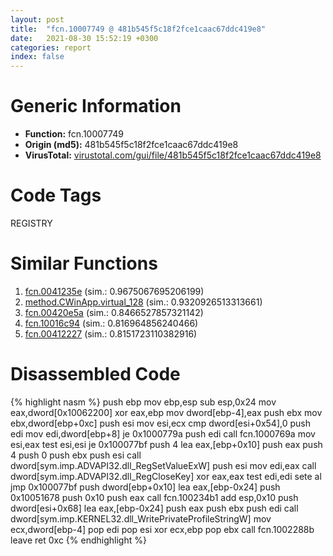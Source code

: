 ```yaml
---
layout: post
title:  "fcn.10007749 @ 481b545f5c18f2fce1caac67ddc419e8"
date:   2021-08-30 15:52:19 +0300
categories: report
index: false
---
```


# Generic Information
- **Function:** fcn.10007749
- **Origin (md5):** 481b545f5c18f2fce1caac67ddc419e8
- **VirusTotal:** [virustotal.com/gui/file/481b545f5c18f2fce1caac67ddc419e8][virustotal_ref]

# Code Tags
<span class="tag" id="REGISTRY">REGISTRY</span>


# Similar Functions

1. [fcn.0041235e][similar_1_ref] (sim.: 0.9675067695206199)
2. [method.CWinApp.virtual\_128][similar_2_ref] (sim.: 0.9320926513313661)
3. [fcn.00420e5a][similar_3_ref] (sim.: 0.8466527857321142)
4. [fcn.10016c94][similar_4_ref] (sim.: 0.816964856240466)
5. [fcn.00412227][similar_5_ref] (sim.: 0.8151723110382916)


# Disassembled Code

{% highlight nasm %}
push ebp
mov ebp,esp
sub esp,0x24
mov eax,dword[0x10062200]
xor eax,ebp
mov dword[ebp-4],eax
push ebx
mov ebx,dword[ebp+0xc]
push esi
mov esi,ecx
cmp dword[esi+0x54],0
push edi
mov edi,dword[ebp+8]
je 0x1000779a
push edi
call fcn.1000769a
mov esi,eax
test esi,esi
je 0x100077bf
push 4
lea eax,[ebp+0x10]
push eax
push 4
push 0
push ebx
push esi
call dword[sym.imp.ADVAPI32.dll_RegSetValueExW]
push esi
mov edi,eax
call dword[sym.imp.ADVAPI32.dll_RegCloseKey]
xor eax,eax
test edi,edi
sete al
jmp 0x100077bf
push dword[ebp+0x10]
lea eax,[ebp-0x24]
push 0x10051678
push 0x10
push eax
call fcn.100234b1
add esp,0x10
push dword[esi+0x68]
lea eax,[ebp-0x24]
push eax
push ebx
push edi
call dword[sym.imp.KERNEL32.dll_WritePrivateProfileStringW]
mov ecx,dword[ebp-4]
pop edi
pop esi
xor ecx,ebp
pop ebx
call fcn.1002288b
leave
ret 0xc
{% endhighlight %}


[similar_1_ref]: /report/fcn.0041235e@7b00dd8f2abf54a73bfb09681334ff78
[similar_2_ref]: /report/method.CWinApp.virtual_128@9c2b894b84f59672d8be2e984066f76f
[similar_3_ref]: /report/fcn.00420e5a@59aef7c08025d70f84c85db2092fc99e
[similar_4_ref]: /report/fcn.10016c94@481b545f5c18f2fce1caac67ddc419e8
[similar_5_ref]: /report/fcn.00412227@a1c6b07868a0eea8f4ee5a872aa71909
[virustotal_ref]: https://www.virustotal.com/gui/file/481b545f5c18f2fce1caac67ddc419e8